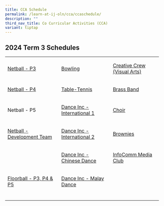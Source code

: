 ```yaml
---
title: CCA Schedule
permalink: /learn-at-ij-oln/cca/ccaschedule/
description: ""
third_nav_title: Co Curricular Activities (CCA)
variant: tiptap
---
```

<h2>2024 Term 3 Schedules</h2>
<table style="minWidth: 75px">
<colgroup>
<col>
<col>
<col>
</colgroup>
<tbody>
<tr>
<td rowspan="1" colspan="1">
<p><a href="/files/2024CCASchedule/Term4/t4_p3_netball.pdf" rel="noopener noreferrer nofollow" target="_blank">Netball - P3</a>
</p>
</td>
<td rowspan="1" colspan="1">
<p><a href="/files/2024CCASchedule/Term4/t4_bowling.pdf" rel="noopener noreferrer nofollow" target="_blank">Bowling</a>
</p>
</td>
<td rowspan="1" colspan="1">
<p><a href="/files/2024CCASchedule/Term4/t4_creative_crew_visual_arts.pdf" rel="noopener noreferrer nofollow" target="_blank">Creative Crew (Visual Arts)</a>
</p>
</td>
</tr>
<tr>
<td rowspan="1" colspan="1">
<p><a href="/files/2024CCASchedule/Term4/t4_p4_netball.pdf" rel="noopener noreferrer nofollow" target="_blank">Netball - P4</a>
</p>
</td>
<td rowspan="1" colspan="1">
<p><a href="/files/2024CCASchedule/Term4/t4_table_tennis.pdf" rel="noopener noreferrer nofollow" target="_blank">Table-Tennis</a>
</p>
</td>
<td rowspan="1" colspan="1">
<p><a href="/files/2024CCASchedule/Term4/t4_brass_band.pdf" rel="noopener noreferrer nofollow" target="_blank">Brass Band</a>
</p>
</td>
</tr>
<tr>
<td rowspan="1" colspan="1">
<p>Netball - P5</p>
</td>
<td rowspan="1" colspan="1">
<p><a href="/files/2024CCASchedule/Term4/t4_dance_inc_1.pdf" rel="noopener noreferrer nofollow" target="_blank">Dance Inc - International 1</a>
</p>
</td>
<td rowspan="1" colspan="1">
<p><a href="/files/2024CCASchedule/Term4/t4_choir.pdf" rel="noopener noreferrer nofollow" target="_blank">Choir</a>
</p>
</td>
</tr>
<tr>
<td rowspan="1" colspan="1">
<p><a href="/files/2024CCASchedule/Term4/t4_netball_developmental_team.pdf" rel="noopener noreferrer nofollow" target="_blank">Netball - Development Team</a>
</p>
</td>
<td rowspan="1" colspan="1">
<p><a href="/files/2024CCASchedule/Term4/t4_dance_inc_2.pdf" rel="noopener noreferrer nofollow" target="_blank">Dance Inc - International 2</a>
</p>
</td>
<td rowspan="1" colspan="1">
<p><a href="/files/2024CCASchedule/Term4/t4_brownies.pdf" rel="noopener noreferrer nofollow" target="_blank">Brownies</a>
</p>
</td>
</tr>
<tr>
<td rowspan="1" colspan="1">
<p></p>
</td>
<td rowspan="1" colspan="1">
<p><a href="/files/2024CCASchedule/Term4/t4_dance_inc_3.pdf" rel="noopener noreferrer nofollow" target="_blank">Dance Inc - Chinese Dance</a>
</p>
</td>
<td rowspan="1" colspan="1">
<p><a href="/files/2024CCASchedule/Term4/t4_inforcomm_media_club.pdf" rel="noopener noreferrer nofollow" target="_blank">InfoComm Media Club</a>
</p>
</td>
</tr>
<tr>
<td rowspan="1" colspan="1">
<p><a href="/files/2024CCASchedule/Term4/t4_floorball.pdf" rel="noopener noreferrer nofollow" target="_blank">Floorball - P3, P4 &amp; P5</a>
</p>
</td>
<td rowspan="1" colspan="1">
<p><a href="/files/2024CCASchedule/Term4/t4_dance_inc_4.pdf" rel="noopener noreferrer nofollow" target="_blank">Dance Inc - Malay Dance</a>
</p>
</td>
<td rowspan="1" colspan="1">
<p></p>
</td>
</tr>
<tr>
<td rowspan="1" colspan="1">
<p></p>
</td>
<td rowspan="1" colspan="1">
<p></p>
</td>
<td rowspan="1" colspan="1">
<p></p>
</td>
</tr>
</tbody>
</table>
<p></p>